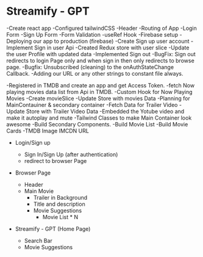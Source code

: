 # Streamify - GPT

-Create react app
-Configured tailwindCSS
-Header
-Routing of App 
-Login Form
-Sign Up Form
-Form Validation
-useRef Hook
-Firebase setup
-Deploying our app to production (firebase)
-Create Sign up user account
-Implement Sign in user Api
-Created Redux store with user slice
-Update the user Profile with updated data
-Implemented Sign out
-BugFix: Sign out redirects to login Page only and when sign in then only redirects to browse page.
-Bugfix: Unsubscribed (cleaning) to the onAuthStateChange Callback.
-Adding our URL or any other strings to constant file always. 

-Registered in TMDB and create an app and get Access Token.
-fetch Now playing movies data list from Api in TMDB.
-Custom Hook for Now Playing Movies
-Create movieSlice
-Update Store with movies Data
-Planning for MainContauiner & secondary container
-Fetch Data for Trailer Video
-Update Store with Trailer Video Data
-Embedded the Yotube video and make it autoplay and mute
-Tailwind Classes to make Main Container look awesome
-Build Secondary Components.
-Build Movie List
-Build Movie Cards
-TMDB Image IMCDN URL

 
 - Login/Sign up
     - Sign In/Sign Up  (after authentication)
     - redirect to browser Page
    
-  Browser Page   
     - Header
     - Main Movie
        - Trailer in Background
        - Title and description 
        - Movie Suggestions
            - Movie List * N

- Streamify - GPT  (Home Page)
    - Search Bar
    - Movie Suggestions

    